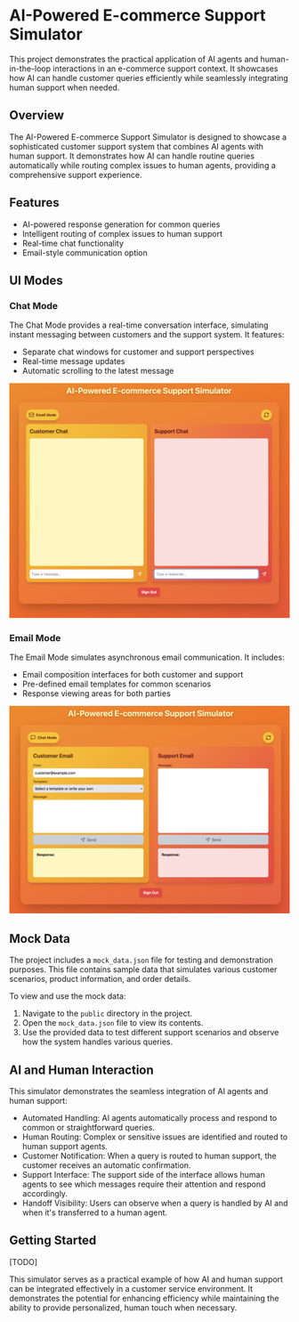 # AI-Powered E-commerce Support Simulator

This project demonstrates the practical application of AI agents and human-in-the-loop interactions in an e-commerce support context. It showcases how AI can handle customer queries efficiently while seamlessly integrating human support when needed.

## Overview

The AI-Powered E-commerce Support Simulator is designed to showcase a sophisticated customer support system that combines AI agents with human support. It demonstrates how AI can handle routine queries automatically while routing complex issues to human agents, providing a comprehensive support experience.

## Features

- AI-powered response generation for common queries
- Intelligent routing of complex issues to human support
- Real-time chat functionality
- Email-style communication option

## UI Modes

### Chat Mode

The Chat Mode provides a real-time conversation interface, simulating instant messaging between customers and the support system. It features:

- Separate chat windows for customer and support perspectives
- Real-time message updates
- Automatic scrolling to the latest message

![Chat Mode Screenshot](./img/chat_mode.png)

### Email Mode

The Email Mode simulates asynchronous email communication. It includes:

- Email composition interfaces for both customer and support
- Pre-defined email templates for common scenarios
- Response viewing areas for both parties

![Chat Mode Screenshot](./img/email_mode.png)

## Mock Data

The project includes a `mock_data.json` file for testing and demonstration purposes. This file contains sample data that simulates various customer scenarios, product information, and order details.

To view and use the mock data:

1. Navigate to the `public` directory in the project.
2. Open the `mock_data.json` file to view its contents.
3. Use the provided data to test different support scenarios and observe how the system handles various queries.

## AI and Human Interaction

This simulator demonstrates the seamless integration of AI agents and human support:

- Automated Handling: AI agents automatically process and respond to common or straightforward queries.
- Human Routing: Complex or sensitive issues are identified and routed to human support agents.
- Customer Notification: When a query is routed to human support, the customer receives an automatic confirmation.
- Support Interface: The support side of the interface allows human agents to see which messages require their attention and respond accordingly.
- Handoff Visibility: Users can observe when a query is handled by AI and when it's transferred to a human agent.

## Getting Started

[TODO]

This simulator serves as a practical example of how AI and human support can be integrated effectively in a customer service environment. It demonstrates the potential for enhancing efficiency while maintaining the ability to provide personalized, human touch when necessary.